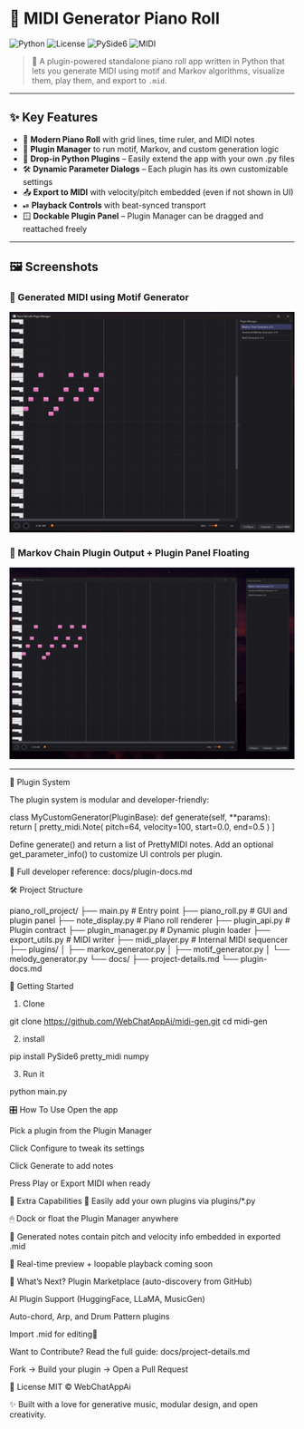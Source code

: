 # 🎹 MIDI Generator Piano Roll

![Python](https://img.shields.io/badge/Python-3.8%2B-blue?style=flat-square)
![License](https://img.shields.io/github/license/WebChatAppAi/midi-gen?style=flat-square)
![PySide6](https://img.shields.io/badge/GUI-PySide6-green?style=flat-square)
![MIDI](https://img.shields.io/badge/MIDI-pretty__midi-orange?style=flat-square)

> 🎼 A plugin-powered standalone piano roll app written in Python that lets you generate MIDI using motif and Markov algorithms, visualize them, play them, and export to `.mid`.

---

## ✨ Key Features

- 🎹 **Modern Piano Roll** with grid lines, time ruler, and MIDI notes
- 🧩 **Plugin Manager** to run motif, Markov, and custom generation logic
- 🔌 **Drop-in Python Plugins** – Easily extend the app with your own .py files
- 🛠️ **Dynamic Parameter Dialogs** – Each plugin has its own customizable settings
- 📤 **Export to MIDI** with velocity/pitch embedded (even if not shown in UI)
- ⏯ **Playback Controls** with beat-synced transport
- 🪟 **Dockable Plugin Panel** – Plugin Manager can be dragged and reattached freely

---

## 🖼️ Screenshots

### 🎼 Generated MIDI using Motif Generator  
![Piano Roll Screenshot 1](./image1.png)

### 🧠 Markov Chain Plugin Output + Plugin Panel Floating  
![Piano Roll Screenshot 2](./image2.png)

---

🧩 Plugin System

The plugin system is modular and developer-friendly:

class MyCustomGenerator(PluginBase):
    def generate(self, **params):
        return [
            pretty_midi.Note(
                pitch=64,
                velocity=100,
                start=0.0,
                end=0.5
            )
        ]


Define generate() and return a list of PrettyMIDI notes.
Add an optional get_parameter_info() to customize UI controls per plugin.

📖 Full developer reference: docs/plugin-docs.md

🛠️ Project Structure

piano_roll_project/
├── main.py               # Entry point
├── piano_roll.py         # GUI and plugin panel
├── note_display.py       # Piano roll renderer
├── plugin_api.py         # Plugin contract
├── plugin_manager.py     # Dynamic plugin loader
├── export_utils.py       # MIDI writer
├── midi_player.py        # Internal MIDI sequencer
├── plugins/
│   ├── markov_generator.py
│   ├── motif_generator.py
│   └── melody_generator.py
└── docs/
    ├── project-details.md
    └── plugin-docs.md

🚀 Getting Started

1. Clone
   
git clone https://github.com/WebChatAppAi/midi-gen.git
cd midi-gen

2. install

pip install PySide6 pretty_midi numpy

3. Run it

python main.py

🎛 How To Use
Open the app

Pick a plugin from the Plugin Manager

Click Configure to tweak its settings

Click Generate to add notes

Press Play or Export MIDI when ready

💎 Extra Capabilities
🧩 Easily add your own plugins via plugins/*.py

🖱 Dock or float the Plugin Manager anywhere

🎼 Generated notes contain pitch and velocity info embedded in exported .mid

🔄 Real-time preview + loopable playback coming soon

🌟 What’s Next?
Plugin Marketplace (auto-discovery from GitHub)

AI Plugin Support (HuggingFace, LLaMA, MusicGen)

Auto-chord, Arp, and Drum Pattern plugins

Import .mid for editing🧠

Want to Contribute?
Read the full guide: docs/project-details.md

Fork → Build your plugin → Open a Pull Request

📄 License
MIT © WebChatAppAi

✨ Built with a love for generative music, modular design, and open creativity.
